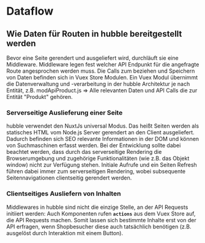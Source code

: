 # Dataflow

## Wie Daten für Routen in hubble bereitgestellt werden

Bevor eine Seite gerendert und ausgeliefert wird, durchläuft sie eine Middleware.
Middleware legen fest welcher API Endpunkt für die angefragte Route angesprochen werden muss.
Die Calls zum beziehen und Speichern von Daten befinden sich in Vuex Store Modulen.
Ein Vuex Modul übernimmt die Datenverwaltung und -verarbeitung in der hubble Architektur je nach Entität, 
z.B. modApiProduct.js => Alle relevanten Daten und API Calls die zur Entität "Produkt" gehören.

 
### Serverseitige Auslieferung einer Seite
hubble verwendet den NuxtJs universal Modus. Das heißt Seiten werden als statisches HTML vom Node.js Server gerendert an den Client ausgeliefert.
Dadurch befinden sich SEO relevante Informationen in der DOM und können von Suchmaschinen erfasst werden.
Bei der Entwicklung sollte dabei beachtet werden, dass durch das serverseitige Rendering die Browserumgebung
und zugehörige Funktionalitäten (wie z.B. das Objekt window) nicht zur Verfügung stehen. Initiale Aufrufe und ein Seiten Refresh führen
dabei immer zum serverseitigen Rendering, wobei subsequente Seitennavigationen clientseitig gerendert werden.


### Clientseitiges Ausliefern von Inhalten
Middlewares in hubble sind nicht die einzige Stelle, an der API Requests initiiert werden: Auch Komponenten rufen
__`actions`__ aus dem Vuex Store auf, die API Requests machen. Somit lassen sich bestimmte Inhalte erst von 
der API erfragen, wenn Shopbesucher diese auch tatsächlich benötigen (z.B. ausgelöst durch Interaktion 
mit einem Button).
